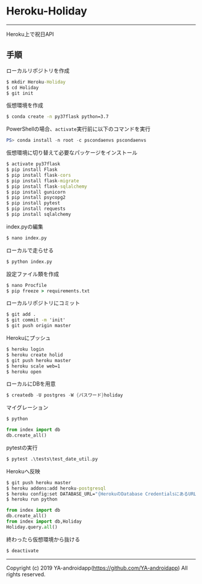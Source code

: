 # Heroku-Holiday
---

Heroku上で祝日API

## 手順

ローカルリポジトリを作成

```cmd
$ mkdir Heroku-Holiday
$ cd Holiday
$ git init
```

仮想環境を作成

```cmd
$ conda create -n py37flask python=3.7
```

PowerShellの場合、`activate`実行前に以下のコマンドを実行

```powershell
PS> conda install -n root -c pscondaenvs pscondaenvs
```

仮想環境に切り替えて必要なパッケージをインストール

```cmd
$ activate py37flask
$ pip install Flask
$ pip install flask-cors
$ pip install flask-migrate
$ pip install flask-sqlalchemy
$ pip install gunicorn
$ pip install psycopg2
$ pip install pytest
$ pip install requests
$ pip install sqlalchemy
```

index.pyの編集

```cmd
$ nano index.py
```

ローカルで走らせる

```cmd
$ python index.py
```

設定ファイル類を作成

```cmd
$ nano Procfile
$ pip freeze > requirements.txt
```

ローカルリポジトリにコミット

```cmd
$ git add .
$ git commit -m 'init'
$ git push origin master
```

Herokuにプッシュ

```cmd
$ heroku login
$ heroku create holid
$ git push heroku master
$ heroku scale web=1
$ heroku open
```

ローカルにDBを用意

```powershell
$ createdb -U postgres -W {パスワード}holiday
```

マイグレーション

```powershell
$ python
```

```python
from index import db
db.create_all()
```

pytestの実行

```cmd
$ pytest .\tests\test_date_util.py
```

Herokuへ反映

```cmd
$ git push heroku master
$ heroku addons:add heroku-postgresql
$ heroku config:set DATABASE_URL="{HerokuのDatabase CredentialsにあるURL}"
$ heroku run python
```

```python
from index import db
db.create_all()
from index import db,Holiday
Holiday.query.all()
```

終わったら仮想環境から抜ける

```cmd
$ deactivate
```

---

Copyright (c) 2019 YA-androidapp(https://github.com/YA-androidapp) All rights reserved.
